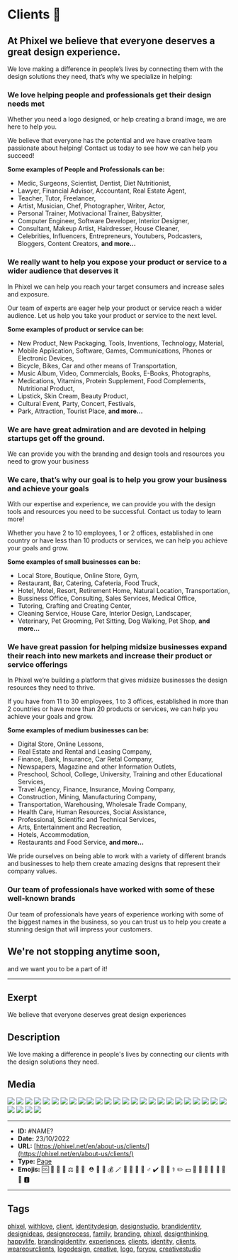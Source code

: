 # Clients 🤝
## At Phixel we believe that everyone deserves a great design experience.

We love making a difference in people’s lives by connecting them with the design solutions they need, that’s why we specialize in helping:

### We love helping people and professionals get their design needs met

Whether you need a logo designed, or help creating a brand image, we are here to help you.

We believe that everyone has the potential and we have creative team passionate about helping! Contact us today to see how we can help you succeed!

**Some examples of People and Professionals can be:**

- Medic, Surgeons, Scientist, Dentist, Diet Nutritionist,
- Lawyer, Financial Advisor, Accountant, Real Estate Agent,
- Teacher, Tutor, Freelancer,
- Artist, Musician, Chef, Photographer, Writer, Actor,
- Personal Trainer, Motivacional Trainer, Babysitter,
- Computer Engineer, Software Developer, Interior Designer,
- Consultant, Makeup Artist, Hairdresser, House Cleaner,
- Celebrities, Influencers, Entrepreneurs, Youtubers, Podcasters, Bloggers, Content Creators, 
 **and more…**

### We really want to help you expose your product or service to a wider audience that deserves it

In Phixel we can help you reach your target consumers and increase sales and exposure.

Our team of experts are eager help your product or service reach a wider audience. Let us help you take your product or service to the next level.

**Some examples of product or service can be:**

- New Product, New Packaging, Tools, Inventions, Technology, Material,
- Mobile Application, Software, Games, Communications, Phones or Electronic Devices,
- Bicycle, Bikes, Car and other means of Transportation,
- Music Album, Video, Commercials, Books, E-Books, Photographs,
- Medications, Vitamins, Protein Supplement, Food Complements, Nutritional Product,
- Lipstick, Skin Cream, Beauty Product,
- Cultural Event, Party, Concert, Festivals,
- Park, Attraction, Tourist Place, 
 **and more…**

### We are have great admiration and are devoted in helping startups get off the ground.

We can provide you with the branding and design tools and resources you need to grow your business

### We care, that’s why our goal is to help you grow your business and achieve your goals

With our expertise and experience, we can provide you with the design tools and resources you need to be successful. Contact us today to learn more!

Whether you have 2 to 10 employees, 1 or 2 offices, established in one country or have less than 10 products or services, we can help you achieve your goals and grow.

**Some examples of small businesses can be:**

- Local Store, Boutique, Online Store, Gym,
- Restaurant, Bar, Catering, Cafeteria, Food Truck,
- Hotel, Motel, Resort, Retirement Home, Natural Location, Transportation,
- Bussiness Office, Consulting, Sales Services, Medical Office,
- Tutoring, Crafting and Creating Center,
- Cleaning Service, House Care, Interior Design, Landscaper,
- Veterinary, Pet Grooming, Pet Sitting, Dog Walking, Pet Shop, 
 **and more…**

### We have great passion for helping midsize businesses expand their reach into new markets and increase their product or service offerings

In Phixel we’re building a platform that gives midsize businesses the design resources they need to thrive.

If you have from 11 to 30 employees, 1 to 3 offices, established in more than 2 countries or have more than 20 products or services, we can help you achieve your goals and grow.

**Some examples of medium businesses can be:**

- Digital Store, Online Lessons,
- Real Estate and Rental and Leasing Company,
- Finance, Bank, Insurance, Car Retal Company,
- Newspapers, Magazine and other Information Outlets,
- Preschool, School, College, University, Training and other Educational Services,
- Travel Agency, Finance, Insurance, Moving Company,
- Construction, Mining, Manufacturing Company,
- Transportation, Warehousing, Wholesale Trade Company,
- Health Care, Human Resources, Social Assistance,
- Professional, Scientific and Technical Services,
- Arts, Entertainment and Recreation,
- Hotels, Accommodation,
- Restaurants and Food Service, 
 **and more…**

We pride ourselves on being able to work with a variety of different brands and businesses to help them create amazing designs that represent their company values.

### Our team of professionals have worked with some of these well-known brands

Our team of professionals have years of experience working with some of the biggest names in the business, so you can trust us to help you create a stunning design that will impress your customers.

## We're not stopping anytime soon, 
and we want you to be a part of it!


------------
## Exerpt
We believe that everyone deserves great design experiences
## Description
We love making a difference in people's lives by connecting our clients with the design solutions they need.
## Media
<img src="media/8c598419/clients.jpg">
<img src="media/1360176e/logo-alpina.png">
<img src="media/e6bece89/logo-argos.png">
<img src="media/2292c83a/logo-bancoldex.png">
<img src="media/dbefaf19/logo-bancolombia.png">
<img src="media/8c8b80cd/logo-bavaria.png">
<img src="media/e5c57a92/logo-berlinas.png">
<img src="media/70b32a8b/logo-caf.png">
<img src="media/c2f6c658/logo-camara-de-comercio-bogota.png">
<img src="media/911e4d17/logo-citroen.png">
<img src="media/8f1af804/logo-creamhelado.png">
<img src="media/86212a9b/logo-davivienda.png">
<img src="media/b97fe9d9/logo-delipavo.png">
<img src="media/c9bf0180/logo-dove.png">
<img src="media/ebd34fad/logo-drummond.png">
<img src="media/0048326e/logo-ecopetrol.png">
<img src="media/1afcef6f/logo-huggies.png">
<img src="media/55f91758/logo-hyundai.png">
<img src="media/097bb643/logo-isa.png">
<img src="media/16e6be50/logo-lafayette.png">
<img src="media/b3090de9/logo-movistar.png">
<img src="media/5e41435a/logo-nestle.png">
<img src="media/c7e6d27b/logo-renault.png">
<img src="media/066309fe/logo-seguros-bolivar.png">
<img src="media/06b475ed/logo-soho.png">
<img src="media/56f5e547/logo-telefonica.png">
<img src="media/25d2f522/logo-tigo.png">
<img src="media/ca230824/logo-une.png">
<img src="media/db0db306/logo-xbox.png">

------------
- **ID:** #NAME?
- **Date:** 23/10/2022
- **URL:** [https://phixel.net/en/about-us/clients/](https://phixel.net/en/about-us/clients/)
- **Type:** [Page](#page)
- **Emojis:** 🆒 🔬 👨 🏻 ⚖️ 🏫 👧 ️️ ⛑️ 🏾 🚒 💰 🪄 🧑 ‍✈ 🚀 🧔 ‍♂ ✔️ 🎨 👩 ⚕️ ✏️ 💵 🤝 💼 💊 🤵 🌾 🍳 🎉 🅸

------------
## Tags
[phixel](#phixel), [withlove](#withlove), [client](#client), [identitydesign](#identitydesign), [designstudio](#designstudio), [brandidentity](#brandidentity), [designideas](#designideas), [designprocess](#designprocess), [family](#family), [branding](#branding), [phixel](#phixel), [designthinking](#designthinking), [happylife](#happylife), [brandingidentity](#brandingidentity), [experiences](#experiences), [clients](#clients), [identity](#identity), [clients](#clients), [weareourclients](#weareourclients), [logodesign](#logodesign), [creative](#creative), [logo](#logo), [foryou](#foryou), [creativestudio](#creativestudio)
